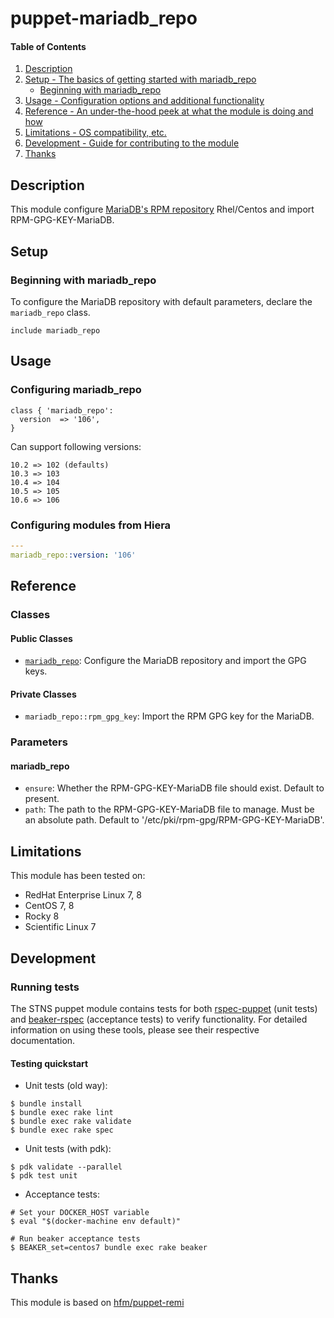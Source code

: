 # puppet-mariadb_repo

#### Table of Contents

1. [Description](#description)
1. [Setup - The basics of getting started with mariadb_repo](#setup)
    * [Beginning with mariadb_repo](#beginning-with-mariadb_repo)
1. [Usage - Configuration options and additional functionality](#usage)
1. [Reference - An under-the-hood peek at what the module is doing and how](#reference)
1. [Limitations - OS compatibility, etc.](#limitations)
1. [Development - Guide for contributing to the module](#development)
1. [Thanks](#thanks)

## Description

This module configure [MariaDB's RPM repository](http://downloads.mariadb.org/mariadb/repositories/) Rhel/Centos and import RPM-GPG-KEY-MariaDB.

## Setup

### Beginning with mariadb_repo

To configure the MariaDB repository with default parameters, declare the `mariadb_repo` class.

```puppet
include mariadb_repo
```

## Usage

### Configuring mariadb_repo

```puppet
class { 'mariadb_repo':
  version  => '106',
}
```

Can support following versions:

```
10.2 => 102 (defaults)
10.3 => 103
10.4 => 104
10.5 => 105
10.6 => 106
```

### Configuring modules from Hiera

```yaml
---
mariadb_repo::version: '106'
```

## Reference

### Classes

#### Public Classes

- [`mariadb_repo`](#mariadb_repo):  Configure the MariaDB repository and import the GPG keys.

#### Private Classes

- `mariadb_repo::rpm_gpg_key`: Import the RPM GPG key for the MariaDB.

### Parameters

#### mariadb_repo

- `ensure`: Whether the RPM-GPG-KEY-MariaDB file should exist. Default to present.
- `path`: The path to the RPM-GPG-KEY-MariaDB file to manage. Must be an absolute path. Default to '/etc/pki/rpm-gpg/RPM-GPG-KEY-MariaDB'.

## Limitations

This module has been tested on:

- RedHat Enterprise Linux 7, 8
- CentOS 7, 8
- Rocky 8
- Scientific Linux 7

## Development

### Running tests

The STNS puppet module contains tests for both [rspec-puppet](http://rspec-puppet.com/) (unit tests) and [beaker-rspec](https://github.com/puppetlabs/beaker-rspec) (acceptance tests) to verify functionality. For detailed information on using these tools, please see their respective documentation.

#### Testing quickstart

- Unit tests (old way):

```console
$ bundle install
$ bundle exec rake lint
$ bundle exec rake validate
$ bundle exec rake spec
```

- Unit tests (with pdk):

```console
$ pdk validate --parallel
$ pdk test unit
```

- Acceptance tests:

```console
# Set your DOCKER_HOST variable
$ eval "$(docker-machine env default)"

# Run beaker acceptance tests
$ BEAKER_set=centos7 bundle exec rake beaker
```

## Thanks

This module is based on [hfm/puppet-remi](https://github.com/hfm/puppet-remi)
